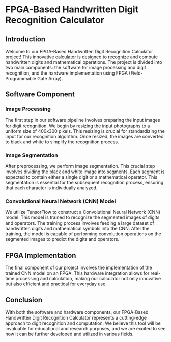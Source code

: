 # FPGA-Based Handwritten Digit Recognition Calculator

## Introduction

Welcome to our FPGA-Based Handwritten Digit Recognition Calculator project! This innovative calculator is designed to recognize and compute handwritten digits and mathematical operations. The project is divided into two main components: the software for image processing and digit recognition, and the hardware implementation using FPGA (Field-Programmable Gate Array).

## Software Component

### Image Processing

The first step in our software pipeline involves preparing the input images for digit recognition. We begin by resizing the input photographs to a uniform size of 400x300 pixels. This resizing is crucial for standardizing the input for our recognition algorithm. Once resized, the images are converted to black and white to simplify the recognition process.

### Image Segmentation

After preprocessing, we perform image segmentation. This crucial step involves dividing the black and white image into segments. Each segment is expected to contain either a single digit or a mathematical operator. This segmentation is essential for the subsequent recognition process, ensuring that each character is individually analyzed.

### Convolutional Neural Network (CNN) Model

We utilize TensorFlow to construct a Convolutional Neural Network (CNN) model. This model is trained to recognize the segmented images of digits and operators. The training process involves feeding a large dataset of handwritten digits and mathematical symbols into the CNN. After the training, the model is capable of performing convolution operations on the segmented images to predict the digits and operators.

## FPGA Implementation

The final component of our project involves the implementation of the trained CNN model on an FPGA. This hardware integration allows for real-time processing and calculation, making our calculator not only innovative but also efficient and practical for everyday use.

## Conclusion

With both the software and hardware components, our FPGA-Based Handwritten Digit Recognition Calculator represents a cutting-edge approach to digit recognition and computation. We believe this tool will be invaluable for educational and research purposes, and we are excited to see how it can be further developed and utilized in various fields.
